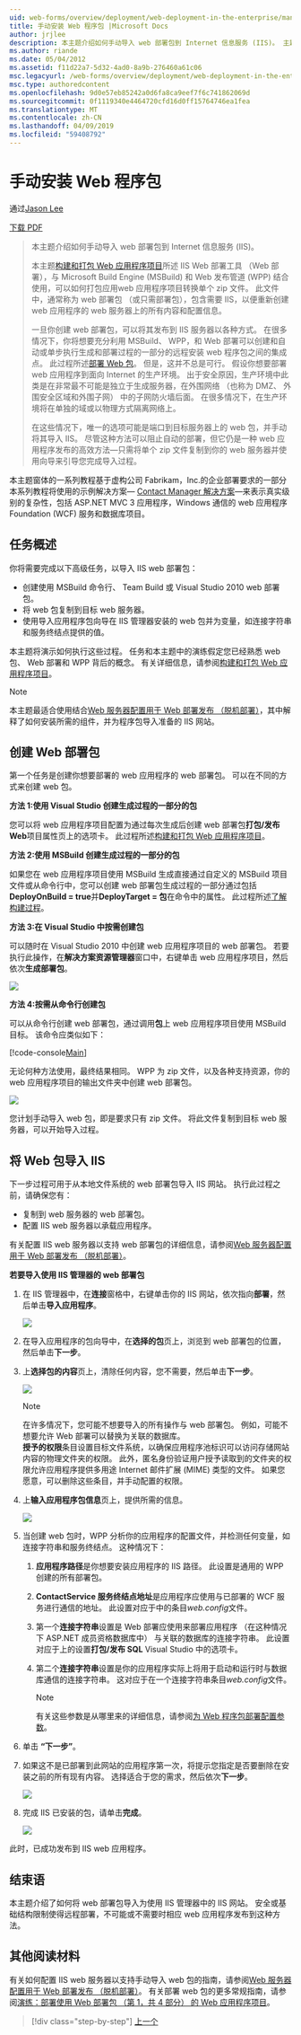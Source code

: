 ```yaml
---
uid: web-forms/overview/deployment/web-deployment-in-the-enterprise/manually-installing-web-packages
title: 手动安装 Web 程序包 |Microsoft Docs
author: jrjlee
description: 本主题介绍如何手动导入 web 部署包到 Internet 信息服务 (IIS)。 主题构建和打包 Web 应用程序...
ms.author: riande
ms.date: 05/04/2012
ms.assetid: f11d22a7-5d32-4ad0-8a9b-276460a61c06
msc.legacyurl: /web-forms/overview/deployment/web-deployment-in-the-enterprise/manually-installing-web-packages
msc.type: authoredcontent
ms.openlocfilehash: 9d0e57eb85242a0d6fa8ca9eef7f6c741862069d
ms.sourcegitcommit: 0f1119340e4464720cfd16d0ff15764746ea1fea
ms.translationtype: MT
ms.contentlocale: zh-CN
ms.lasthandoff: 04/09/2019
ms.locfileid: "59408792"
---
```

# <a name="manually-installing-web-packages"></a>手动安装 Web 程序包

通过[Jason Lee](https://github.com/jrjlee)

[下载 PDF](https://msdnshared.blob.core.windows.net/media/MSDNBlogsFS/prod.evol.blogs.msdn.com/CommunityServer.Blogs.Components.WeblogFiles/00/00/00/63/56/8130.DeployingWebAppsInEnterpriseScenarios.pdf)

> 本主题介绍如何手动导入 web 部署包到 Internet 信息服务 (IIS)。
> 
> 本主题[构建和打包 Web 应用程序项目](building-and-packaging-web-application-projects.md)所述 IIS Web 部署工具 （Web 部署），与 Microsoft Build Engine (MSBuild) 和 Web 发布管道 (WPP) 结合使用，可以如何打包应用web 应用程序项目转换单个 zip 文件。 此文件中，通常称为 web 部署包 （或只需部署包），包含需要 IIS，以便重新创建 web 应用程序的 web 服务器上的所有内容和配置信息。
> 
> 一旦你创建 web 部署包，可以将其发布到 IIS 服务器以各种方式。 在很多情况下，你将想要充分利用 MSBuild、 WPP，和 Web 部署可以创建和自动或单步执行生成和部署过程的一部分的远程安装 web 程序包之间的集成点。 此过程所述[部署 Web 包](deploying-web-packages.md)。 但是，这并不总是可行。 假设你想要部署 web 应用程序到面向 Internet 的生产环境。 出于安全原因，生产环境中此类是在非常最不可能是独立于生成服务器，在外围网络 （也称为 DMZ、 外围安全区域和外围子网） 中的子网防火墙后面。 在很多情况下，在生产环境将在单独的域或以物理方式隔离网络上。
> 
> 在这些情况下，唯一的选项可能是端口到目标服务器上的 web 包，并手动将其导入 IIS。 尽管这种方法可以阻止自动的部署，但它仍是一种 web 应用程序发布的高效方法&#x2014;只需将单个 zip 文件复制到你的 web 服务器并使用向导来引导您完成导入过程。


本主题窗体的一系列教程基于虚构公司 Fabrikam，Inc.的企业部署要求的一部分本系列教程将使用的示例解决方案&#x2014; [Contact Manager 解决方案](the-contact-manager-solution.md)&#x2014;来表示真实级别的复杂性，包括 ASP.NET MVC 3 应用程序，Windows 通信的 web 应用程序Foundation (WCF) 服务和数据库项目。

## <a name="task-overview"></a>任务概述

你将需要完成以下高级任务，以导入 IIS web 部署包：

- 创建使用 MSBuild 命令行、 Team Build 或 Visual Studio 2010 web 部署包。
- 将 web 包复制到目标 web 服务器。
- 使用导入应用程序包向导在 IIS 管理器安装的 web 包并为变量，如连接字符串和服务终结点提供的值。

本主题将演示如何执行这些过程。 任务和本主题中的演练假定您已经熟悉 web 包、 Web 部署和 WPP 背后的概念。 有关详细信息，请参阅[构建和打包 Web 应用程序项目](building-and-packaging-web-application-projects.md)。

> [!NOTE]
> 本主题最适合使用结合[Web 服务器配置用于 Web 部署发布 （脱机部署）](../configuring-server-environments-for-web-deployment/configuring-a-web-server-for-web-deploy-publishing-offline-deployment.md)，其中解释了如何安装所需的组件，并为程序包导入准备的 IIS 网站。


## <a name="create-a-web-deployment-package"></a>创建 Web 部署包

第一个任务是创建你想要部署的 web 应用程序的 web 部署包。 可以在不同的方式来创建 web 包。

**方法 1:使用 Visual Studio 创建生成过程的一部分的包**

您可以将 web 应用程序项目配置为通过每次生成后创建 web 部署包**打包/发布 Web**项目属性页上的选项卡。 此过程所述[构建和打包 Web 应用程序项目](building-and-packaging-web-application-projects.md)。

**方法 2:使用 MSBuild 创建生成过程的一部分的包**

如果您在 web 应用程序项目使用 MSBuild 生成直接通过自定义的 MSBuild 项目文件或从命令行中，您可以创建 web 部署包生成过程的一部分通过包括**DeployOnBuild = true**并**DeployTarget = 包**在命令中的属性。 此过程所述[了解构建过程](understanding-the-build-process.md)。

**方法 3:在 Visual Studio 中按需创建包**

可以随时在 Visual Studio 2010 中创建 web 应用程序项目的 web 部署包。 若要执行此操作，在**解决方案资源管理器**窗口中，右键单击 web 应用程序项目，然后依次**生成部署包**。

![](manually-installing-web-packages/_static/image1.png)

**方法 4:按需从命令行创建包**

可以从命令行创建 web 部署包，通过调用**包**上 web 应用程序项目使用 MSBuild 目标。 该命令应类似如下：


[!code-console[Main](manually-installing-web-packages/samples/sample1.cmd)]


无论何种方法使用，最终结果相同。 WPP 为 zip 文件，以及各种支持资源，你的 web 应用程序项目的输出文件夹中创建 web 部署包。

![](manually-installing-web-packages/_static/image2.png)

您计划手动导入 web 包，即是要求只有 zip 文件。 将此文件复制到目标 web 服务器，可以开始导入过程。

## <a name="import-a-web-package-into-iis"></a>将 Web 包导入 IIS

下一步过程可用于从本地文件系统的 web 部署包导入 IIS 网站。 执行此过程之前，请确保您有：

- 复制到 web 服务器的 web 部署包。
- 配置 IIS web 服务器以承载应用程序。

有关配置 IIS web 服务器以支持 web 部署包的详细信息，请参阅[Web 服务器配置用于 Web 部署发布 （脱机部署）](../configuring-server-environments-for-web-deployment/configuring-a-web-server-for-web-deploy-publishing-offline-deployment.md)。

**若要导入使用 IIS 管理器的 web 部署包**

1. 在 IIS 管理器中，在**连接**窗格中，右键单击你的 IIS 网站，依次指向**部署**，然后单击**导入应用程序**。

    ![](manually-installing-web-packages/_static/image3.png)
2. 在导入应用程序的包向导中，在**选择的包**页上，浏览到 web 部署包的位置，然后单击**下一步**。
3. 上**选择包的内容**页上，清除任何内容，您不需要，然后单击**下一步**。

    ![](manually-installing-web-packages/_static/image4.png)

    > [!NOTE]
    > 在许多情况下，您可能不想要导入的所有操作与 web 部署包。 例如，可能不想要允许 Web 部署可以替换为关联的数据库。  
    > **授予的权限**条目设置目标文件系统，以确保应用程序池标识可以访问存储网站内容的物理文件夹的权限。 此外，匿名身份验证用户授予读取到的文件夹的权限允许应用程序提供多用途 Internet 邮件扩展 (MIME) 类型的文件。 如果您愿意，可以删除这些条目，并手动配置的权限。
4. 上**输入应用程序包信息**页上，提供所需的信息。

    ![](manually-installing-web-packages/_static/image5.png)
5. 当创建 web 包时，WPP 分析你的应用程序的配置文件，并检测任何变量，如连接字符串和服务终结点。 这种情况下：

    1. **应用程序路径**是你想要安装应用程序的 IIS 路径。 此设置是通用的 WPP 创建的所有部署包。
    2. **ContactService 服务终结点地址**是应用程序应使用与已部署的 WCF 服务进行通信的地址。 此设置对应于中的条目*web.config*文件。
    3. 第一个**连接字符串**设置是 Web 部署应使用来部署应用程序 （在这种情况下 ASP.NET 成员资格数据库中） 与关联的数据库的连接字符串。 此设置对应于上的设置**打包/发布 SQL** Visual Studio 中的选项卡。
    4. 第二个**连接字符串**设置是你的应用程序实际上将用于启动和运行时与数据库通信的连接字符串。 这对应于在一个连接字符串条目*web.config*文件。

        > [!NOTE]
        > 有关这些参数是从哪里来的详细信息，请参阅[为 Web 程序包部署配置参数](configuring-parameters-for-web-package-deployment.md)。
6. 单击 **“下一步”**。
7. 如果这不是已部署到此网站的应用程序第一次，将提示您指定是否要删除在安装之前的所有现有内容。 选择适合于您的需求，然后依次**下一步**。

    ![](manually-installing-web-packages/_static/image6.png)
8. 完成 IIS 已安装的包，请单击**完成**。

    ![](manually-installing-web-packages/_static/image7.png)

此时，已成功发布到 IIS web 应用程序。

## <a name="conclusion"></a>结束语

本主题介绍了如何将 web 部署包导入为使用 IIS 管理器中的 IIS 网站。 安全或基础结构限制使得远程部署，不可能或不需要时相应 web 应用程序发布到这种方法。

## <a name="further-reading"></a>其他阅读材料

有关如何配置 IIS web 服务器以支持手动导入 web 包的指南，请参阅[Web 服务器配置用于 Web 部署发布 （脱机部署）](../configuring-server-environments-for-web-deployment/configuring-a-web-server-for-web-deploy-publishing-offline-deployment.md)。 有关部署 web 包的更多常规指南，请参阅[演练：部署使用 Web 部署包 （第 1，共 4 部分） 的 Web 应用程序项目](https://msdn.microsoft.com/library/dd483479.aspx)。

> [!div class="step-by-step"]
> [上一个](creating-and-running-a-deployment-command-file.md)
